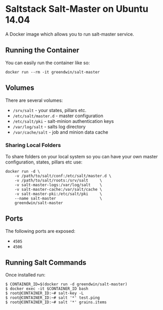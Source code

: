 # Saltstack Salt-Master on Ubuntu 14.04

A Docker image which allows you to run salt-master service.

## Running the Container

You can easily run the container like so:

	docker run --rm -it greendwin/salt-master

## Volumes

There are several volumes:

 * `/srv/salt` - your states, pillars etc.
 * `/etc/salt/master.d` - master configuration
 * `/etc/salt/pki` - salt-minion authentication keys
 * `/var/log/salt` - salts log directory
 * `/var/cache/salt` - job and minion data cache

### Sharing Local Folders

To share folders on your local system so you can have your own master
configuration, states, pillars etc use:

    docker run -d \
    	-v /path/to/salt/conf:/etc/salt/master.d \
    	-v /path/to/salt/roots:/srv/salt 	 \
    	-v salt-master-logs:/var/log/salt    \
    	-v salt-master-cache:/var/salt/cache \
    	-v salt-master-pki:/etc/salt/pki     \
    	--name salt-master					 \
    	greendwin/salt-master

## Ports

The following ports are exposed:
 * `4505`
 * `4506`

## Running Salt Commands

Once installed run:

    $ CONTAINER_ID=$(docker run -d greendwin/salt-master)
    $ docker exec -it $CONTAINER_ID bash
    $ root@CONTAINER_ID:~# salt-key -L
    $ root@CONTAINER_ID:~# salt '*' test.ping
    $ root@CONTAINER_ID:~# salt '*' grains.items
